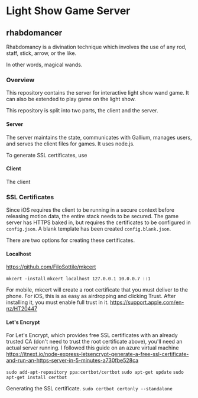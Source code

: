 # Light Show Game Server
## rhabdomancer
Rhabdomancy is a divination technique which involves the use of any rod, staff, stick, arrow, or the like. 

In other words, magical wands. 

### Overview
This repository contains the server for interactive light show wand game. It can also be extended to play game on the light show. 

This repository is split into two parts, the client and the server. 

#### Server
The server maintains the state, communicates with Gallium, manages users, and serves the client files for games. It uses node.js.

To generate SSL certificates, use 

#### Client
The client 

### SSL Certificates
Since iOS requires the client to be running in a secure context before releasing motion data, the entire stack needs to be secured. The game server has HTTPS baked in, but requires the certificates to be configured in `config.json`. A blank template has been created `config.blank.json`. 

There are two options for creating these certificates.

#### Localhost
https://github.com/FiloSottile/mkcert

`mkcert -install`
`mkcert localhost 127.0.0.1 10.0.0.7 ::1`

For mobile, mkcert will create a root certificate that you must deliver to the phone. For iOS, this is as easy as airdropping and clicking Trust. After installing it, you must enable full trust in it.  https://support.apple.com/en-nz/HT20447

#### Let's Encrypt

For Let's Encrypt, which provides free SSL certificates with an already trusted CA (don't need to trust the root certificate above), you'll need an actual server running. I followed this guide on an azure virtual machine https://itnext.io/node-express-letsencrypt-generate-a-free-ssl-certificate-and-run-an-https-server-in-5-minutes-a730fbe528ca 


`sudo add-apt-repository ppa:certbot/certbot`
`sudo apt-get update`
`sudo apt-get install certbot`

Generating the SSL certificate.
`sudo certbot certonly --standalone`